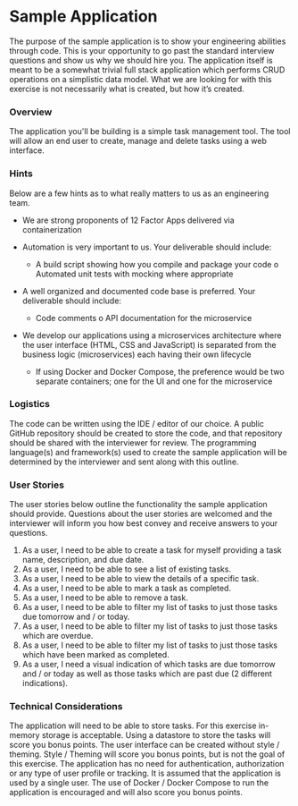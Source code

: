 # Sample Application 

The purpose of the sample application is to show your engineering abilities through code. This is your opportunity to go past the standard interview questions and show us why we should hire you. 
The application itself is meant to be a somewhat trivial full stack application which performs CRUD operations on a simplistic data model. What we are looking for with this exercise is not necessarily what is created, but how it’s created. 

### Overview 

The application you'll be building is a simple task management tool. The tool will allow an end user to create, manage and delete tasks using a web interface. 

### Hints 

Below are a few hints as to what really matters to us as an engineering team. 

- We are strong proponents of 12 Factor Apps delivered via containerization 

- Automation is very important to us. Your deliverable should include: 
    - A build script showing how you compile and package your code o Automated unit tests with mocking where appropriate 
- A well organized and documented code base is preferred. Your deliverable should include: 
    - Code comments o API documentation for the microservice 
- We develop our applications using a microservices architecture where the user interface (HTML, CSS and JavaScript) is separated from the business logic (microservices) each having their own lifecycle 
    - If using Docker and Docker Compose, the preference would be two separate containers; one for the UI and one for the microservice 

### Logistics 

The code can be written using the IDE / editor of our choice. A public GitHub repository should be created to store the code, and that repository should be shared with the interviewer for review. The programming language(s) and framework(s) used to create the sample application will be determined by the interviewer and sent along with this outline. 

### User Stories 

The user stories below outline the functionality the sample application should provide. Questions about the user stories are welcomed and the interviewer will inform you how best convey and receive answers to your questions. 

1. As a user, I need to be able to create a task for myself providing a task name, description, and due date. 
2. As a user, I need to be able to see a list of existing tasks. 
3. As a user, I need to be able to view the details of a specific task. 
4. As a user, I need to be able to mark a task as completed. 
5. As a user, I need to be able to remove a task. 
6. As a user, I need to be able to filter my list of tasks to just those tasks due tomorrow and / or today. 
7. As a user, I need to be able to filter my list of tasks to just those tasks which are overdue. 
8. As a user, I need to be able to filter my list of tasks to just those tasks which have been marked as completed. 
9. As a user, I need a visual indication of which tasks are due tomorrow and / or today as well as those tasks which are past due (2 different indications). 

### Technical Considerations 
The application will need to be able to store tasks. For this exercise in-memory storage is acceptable. Using a datastore to store the tasks will score you bonus points. 
The user interface can be created without style / theming. Style / Theming will score you bonus points, but is not the goal of this exercise. 
The application has no need for authentication, authorization or any type of user profile or tracking. It is assumed that the application is used by a single user. 
The use of Docker / Docker Compose to run the application is encouraged and will also score you bonus points. 
